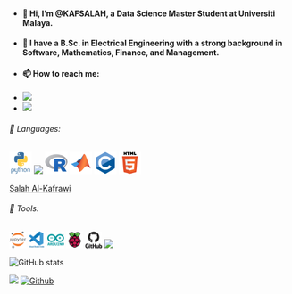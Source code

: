 - #### 👋 Hi, I’m @KAFSALAH, a Data Science Master Student at Universiti Malaya.
- #### 👀 I have a B.Sc. in Electrical Engineering with a strong background in Software, Mathematics, Finance, and Management.
- #### 📫 How to reach me:
- <a href="https://www.linkedin.com/in/kafsalah"><img src="https://img.shields.io/badge/LinkedIn-0077B5?style=for-the-badge&logo=linkedin&logoColor=white" /></a> 
- <code><img height="23" src="https://img.shields.io/badge/EMAIL-KAFSALAH%40MSN.COM-orange"></code>



<!---
Salah-kafrawi/Salah-kafrawi is a ✨ special ✨ repository because its `README.md` (this file) appears on your GitHub profile.
You can click the Preview link to take a look at your changes.
--->
###### 🧰 Languages:


<code><img height="40" src="https://github.com/devicons/devicon/blob/master/icons/python/python-original-wordmark.svg"></code>
<code><img height="40" src="https://user-images.githubusercontent.com/67054356/115029255-7a76f500-9ece-11eb-8e98-93379f1dacfa.png"></code>
<code><img height="40" src="https://github.com/devicons/devicon/blob/master/icons/r/r-original.svg"></code>
<code><img height="40" src="https://github.com/devicons/devicon/blob/master/icons/matlab/matlab-original.svg"></code>
<code><img height="40" src="https://github.com/devicons/devicon/blob/master/icons/c/c-original.svg"></code>
<code><img height="40" src="https://github.com/devicons/devicon/blob/master/icons/html5/html5-original-wordmark.svg"></code>

<script src="https://platform.linkedin.com/badges/js/profile.js" async defer type="text/javascript"></script>
<div class="badge-base LI-profile-badge" data-locale="en_US" data-size="medium" data-theme="light" data-type="VERTICAL" data-vanity="kafsalah" data-version="v1"><a class="badge-base__link LI-simple-link" href="https://sa.linkedin.com/in/kafsalah?trk=profile-badge">Salah Al-Kafrawi</a></div>
              


###### 🧰 Tools:
<code><img height="30" src="https://github.com/devicons/devicon/blob/master/icons/jupyter/jupyter-original-wordmark.svg"></code>
<code><img height="30" src="https://github.com/devicons/devicon/blob/master/icons/vscode/vscode-original-wordmark.svg"></code>
<code><img height="30" src="https://github.com/devicons/devicon/blob/master/icons/arduino/arduino-original-wordmark.svg"></code>
<code><img height="30" src="https://github.com/devicons/devicon/blob/master/icons/raspberrypi/raspberrypi-original.svg"></code>
<code><img height="30" src="https://github.com/devicons/devicon/blob/master/icons/github/github-original-wordmark.svg"></code>
<code><img height="30" src="https://user-images.githubusercontent.com/67054356/115028247-4fd86c80-9ecd-11eb-9c34-c1ea8f51520a.png"></code>



![GitHub stats](https://github-readme-stats.vercel.app/api?username=KAFSALAH&show_icons=true&theme=radical)


![](https://visitor-badge.laobi.icu/badge?page_id=KAFSALAH.KAFSALAH)
[![Github](https://img.shields.io/github/followers/KAFSALAH?label=Follow&style=social)](https://github.com/tokyonight)


